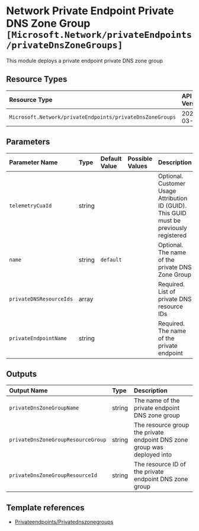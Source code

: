 # Network Private Endpoint Private DNS Zone Group `[Microsoft.Network/privateEndpoints/privateDnsZoneGroups]`

This module deploys a private endpoint private DNS zone group

## Resource Types

| Resource Type | API Version |
| :-- | :-- |
| `Microsoft.Network/privateEndpoints/privateDnsZoneGroups` | 2021-03-01 |

## Parameters

| Parameter Name | Type | Default Value | Possible Values | Description |
| :-- | :-- | :-- | :-- | :-- |
| `telemetryCuaId` | string |  |  | Optional. Customer Usage Attribution ID (GUID). This GUID must be previously registered |
| `name` | string | `default` |  | Optional. The name of the private DNS Zone Group |
| `privateDNSResourceIds` | array |  |  | Required. List of private DNS resource IDs |
| `privateEndpointName` | string |  |  | Required. The name of the private endpoint |

## Outputs

| Output Name | Type | Description |
| :-- | :-- | :-- |
| `privateDnsZoneGroupName` | string | The name of the private endpoint DNS zone group |
| `privateDnsZoneGroupResourceGroup` | string | The resource group the private endpoint DNS zone group was deployed into |
| `privateDnsZoneGroupResourceId` | string | The resource ID of the private endpoint DNS zone group |

## Template references

- [Privateendpoints/Privatednszonegroups](https://docs.microsoft.com/en-us/azure/templates/Microsoft.Network/2021-03-01/privateEndpoints/privateDnsZoneGroups)
